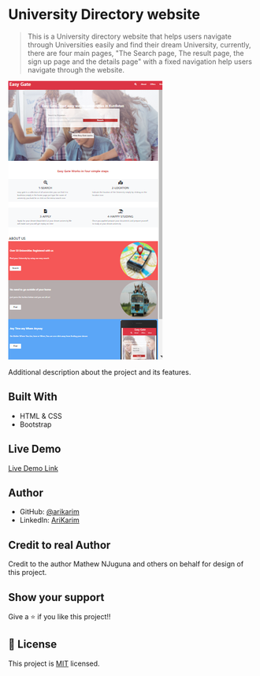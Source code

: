 # University Directory website

> This is a University directory website that helps users navigate through Universities easily and find their dream University,
currently, there are four main pages, "The Search page, The result page, the sign up page and the details page" with a fixed navigation help users navigate through the website.

![screenshot](assets/screen.png)

Additional description about the project and its features.

## Built With

- HTML & CSS
- Bootstrap

## Live Demo

[Live Demo Link](https://arikarim.github.io/University-Directory/)

## Author

- GitHub: [@arikarim](https://github.com/arikarim)
- LinkedIn: [AriKarim](https://www.linkedin.com/in/ari-karim-523bb81b3)

## Credit to real Author
Credit to the author Mathew NJuguna and others on behalf for design of this project.

## Show your support

Give a ⭐️ if you like this project!!

## 📝 License

This project is [MIT](LICENSE) licensed.
